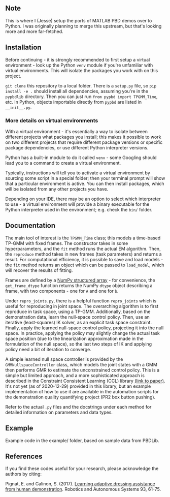 ## Note
This is where I (Jesse) setup the ports of MATLAB PBD demos over to Python. I was originally planning to merge this upstream, but that's looking more and more far-fetched.

## Installation
Before continuing - it is strongly recommended to first setup a virtual environment - look up the Python `venv` module if you're unfamiliar with virtual environments. This will isolate the packages you work with on this project.

`git clone` this repository to a local folder.
There is a `setup.py` file, so `pip install -e .` should install all dependencies, assuming you're in the `pypbdlib` directory. Then you can just run `from pypbd import TPGMM_Time`, etc. In Python, objects importable directly from `pypbd` are listed in `__init__.py`.

### More details on virtual environments
With a virtual environment - it's essentially a way to isolate between different projects what packages you install; this makes it possible to work on two different projects that require different package versions or specific package dependencies, or use different Python interpreter versions.

Python has a built-in module to do it called `venv` - some Googling should lead you to a command to create a virtual environment.

Typically, instructions will tell you to activate a virtual environment by sourcing some script in a special folder; then your terminal prompt will show that a particular environment is active. You can then install packages, which will be isolated from any other projects you have.

Depending on your IDE, there may be an option to select which interpreter to use - a virtual environment will provide a binary executable for the Python interpreter used in the environment; e.g. check the `bin/` folder.


## Documentation
The main tool of interest is the `TPGMM_Time` class; this models a time-based TP-GMM with fixed frames. The constructor takes in some hyperparameters, and the `fit` method runs the actual EM algorithm. Then, the `reproduce` method takes in new frames (task parameters) and returns a result. For computational efficiency, it is possible to save and load models - the `fit` method returns an object which can be passed to `load_model`, which will recover the results of fitting.

Frames are defined by a [NumPy structured array](https://numpy.org/doc/stable/user/basics.rec.html) - for convenience, the `get_frame_dtype` function returns the NumPy `dtype` object describing a frame, with two components - one for `A` and one for `b`.

Under `repro_joints.py`, there is a helpful function `repro_joints` which is useful for reproducing in joint space. The overarching algorithm is to first reproduce in task space, using a TP-GMM. Additionally, based on the demonstration data, learn the null-space control policy. Then, use an iterative (least-squares) IK solver, as an explicit task space constraint. Finally, apply the learned null-space control policy, projecting it into the null space. In practice, applying the policy may slightly change the actual task space position (due to the linearization approximation made in the formulation of the null space), so the last two steps of IK and applying policy need a bit of iteration to converge.

A simple learned null space controller is provided by the `GMMNullspaceController` class, which models the joint states with a GMM then performs GMR to estimate the unconstrained control policy. This is a simple but limited approach, and a more sophisticated approach is described in the Constraint Consistent Learning (CCL) library [(link to paper)](https://arxiv.org/pdf/1807.04676v1.pdf). It's not yet (as of 2020-12-29) provided in this library, but an example implementation of how to use it are available in the automation scripts for the demonstration quality quantifying project (PR2 box button pushing).

Refer to the actual `.py` files and the docstrings under each method for detailed information on parameters and data types.

## Example
Example code in the example/ folder, based on sample data from PBDLib.

## References
If you find these codes useful for your research, please acknowledge the authors by citing:

Pignat, E. and Calinon, S. (2017). [Learning adaptive dressing assistance from human demonstration](http://doi.org/10.1016/j.robot.2017.03.017). Robotics and Autonomous Systems 93, 61-75.
